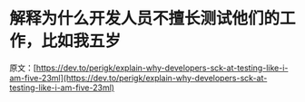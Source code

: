 # 解释为什么开发人员不擅长测试他们的工作，比如我五岁

原文：[https://dev.to/perigk/explain-why-developers-sck-at-testing-like-i-am-five-23ml](https://dev.to/perigk/explain-why-developers-sck-at-testing-like-i-am-five-23ml)